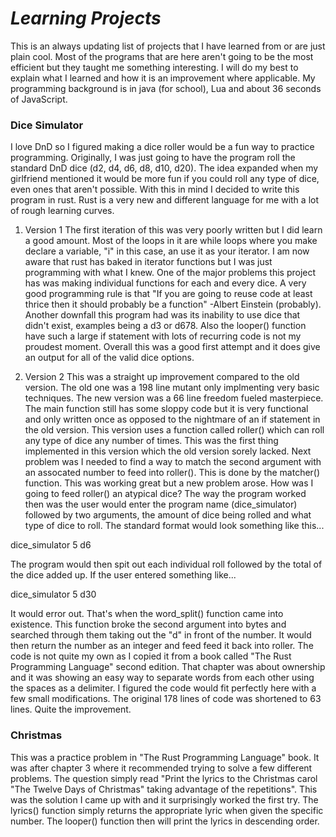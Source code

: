 # ***Learning Projects***

This is an always updating list of projects that I have learned from or are just plain cool. Most of the programs that are here aren't going to be the most efficient but they taught me something interesting. I will do my best to explain what I learned and how it is an improvement where applicable. My programming background is in java (for school), Lua and about 36 seconds of JavaScript.

### **Dice Simulator**
I love DnD so I figured making a dice roller would be a fun way to practice programming. Originally, I was just going to have the program roll the standard DnD dice (d2, d4, d6, d8, d10, d20). The idea expanded when my girlfriend mentioned it would be more fun if you could roll any type of dice, even ones that aren't possible. With this in mind I decided to write this program in rust. Rust is a very new and different language for me with a lot of rough learning curves.

1) Version 1
The first iteration of this was very poorly written but I did learn a good amount. Most of the loops in it are while loops where you make declare a variable, "i" in this case, an use it as your iterator. I am now aware that rust has baked in iterator functions but I was just programming with what I knew. One of the major problems this project has was making individual functions for each and every dice. A very good programming rule is that "If you are going to reuse code at least thrice then it should probably be a function" -Albert Einstein (probably). Another downfall this program had was its inability to use dice that didn't exist, examples being a d3 or d678. Also the looper() function have such a large if statement with lots of recurring code is not my proudest moment. Overall this was a good first attempt and it does give an output for all of the valid dice options.

2) Version 2
This was a straight up improvement compared to the old version. The old one was a 198 line mutant only implmenting very basic techniques. The new version was a 66 line freedom fueled masterpiece. The main function still has some sloppy code but it is very functional and only written once as opposed to the nightmare of an if statement in the old version. This version uses a function called roller() which can roll any type of dice any number of times. This was the first thing implemented in this version which the old version sorely lacked. Next problem was I needed to find a way to match the second argument with an assocated number to feed into roller(). This is done by the matcher() function. This was working great but a new problem arose. How was I going to feed roller() an atypical dice? The way the program worked then was the user would enter the program name (dice_simulator) followed by two arguments, the amount of dice being rolled and what type of dice to roll. The standard format would look something like this...

dice_simulator 5 d6

The program would then spit out each individual roll followed by the total of the dice added up. If the user entered something like...

dice_simulator 5 d30

It would error out.
That's when the word_split() function came into existence.
This function broke the second argument into bytes and searched through them taking out the "d" in front of the number. It would then return the number as an integer and feed feed it back into roller. The code is not quite my own as I copied it from a book called "The Rust Programming Language" second edition. That chapter was about ownership and it was showing an easy way to separate words from each other using the spaces as a delimiter. I figured the code would fit perfectly here with a few small modifications. The original 178 lines of code was shortened to 63 lines. Quite the improvement.   

### **Christmas**
This was a practice problem in "The Rust Programming Language" book. It was after chapter 3 where it recommended trying to solve a few different problems. The question simply read "Print the lyrics to the Christmas carol "The Twelve Days of Christmas" taking advantage of the repetitions". This was the solution I came up with and it surprisingly worked the first try. The lyrics() function simply returns the appropriate lyric when given the specific number. The looper() function then will print the lyrics in descending order. 
